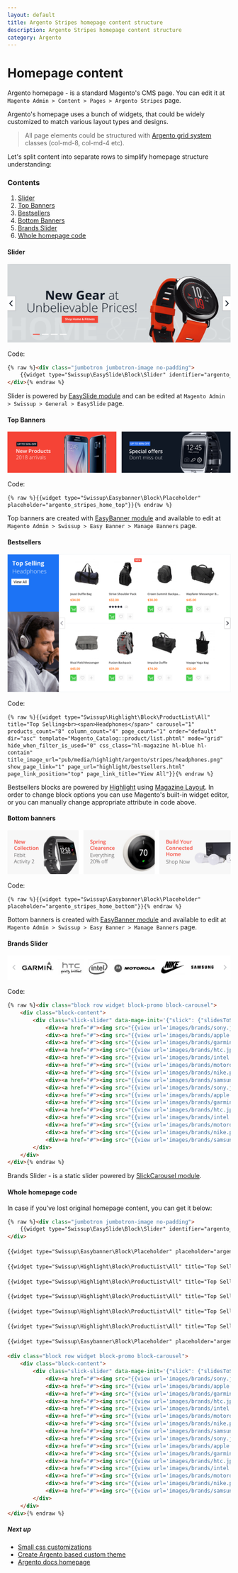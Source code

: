 ```yaml
---
layout: default
title: Argento Stripes homepage content structure
description: Argento Stripes homepage content structure
category: Argento
---
```


# Homepage content

Argento homepage - is a standard Magento's CMS page. You can edit it at
`Magento Admin > Content > Pages > Argento Stripes` page.

Argento's homepage uses a bunch of widgets, that could be widely customized to
match various layout types and designs.

> All page elements could be structured with [Argento grid system](/m2/argento/customization/grid-system/)
> classes (col-md-8, col-md-4 etc).

Let's split content into separate rows to simplify homepage structure
understanding:

### Contents

 1. [Slider](#slider)
 2. [Top Banners](#top-banners)
 3. [Bestsellers](#bestsellers)
 4. [Bottom Banners](#bottom-banners)
 5. [Brands Slider](#brands-slider)
 6. [Whole homepage code](#whole-homepage-code)

#### Slider

![EasySlider](/images/m2/argento/stripes/homepage-content/easyslider.png)

Code:

```html
{% raw %}<div class="jumbotron jumbotron-image no-padding">
    {{widget type="Swissup\EasySlide\Block\Slider" identifier="argento_stripes"}}
</div>{% endraw %}
```

Slider is powered by [EasySlide module](/m2/extensions/easyslider/) and can be
edited at `Magento Admin > Swissup > General > EasySlide` page.

#### Top Banners

![Top Banners](/images/m2/argento/stripes/homepage-content/top-banners.png)

Code:

```
{% raw %}{{widget type="Swissup\Easybanner\Block\Placeholder" placeholder="argento_stripes_home_top"}}{% endraw %}
```

Top banners are created with [EasyBanner module](/m2/extensions/easybanners/) and
available to edit at `Magento Admin > Swissup > Easy Banner > Manage Banners`
page.

#### Bestsellers

![Highlight](/images/m2/argento/stripes/homepage-content/bestsellers.png)

Code:

```
{% raw %}{{widget type="Swissup\Highlight\Block\ProductList\All" title="Top Selling<br><span>Headphones</span>" carousel="1" products_count="8" column_count="4" page_count="1" order="default" dir="asc" template="Magento_Catalog::product/list.phtml" mode="grid" hide_when_filter_is_used="0" css_class="hl-magazine hl-blue hl-contain" title_image_url="pub/media/highlight/argento/stripes/headphones.png" show_page_link="1" page_url="highlight/bestsellers.html" page_link_position="top" page_link_title="View All"}}{% endraw %}
```

Bestsellers blocks are powered by [Highlight](/m2/extensions/highlight/) using
[Magazine Layout](/m2/extensions/highlight/widgets/css-helpers/#magazine-layout).
In order to change block options you can use Magento's built-in widget editor,
or you can manually change appropriate attribute in code above.

#### Bottom banners

![Bottom banners](/images/m2/argento/stripes/homepage-content/bottom-banners.png)

Code:

```
{% raw %}{{widget type="Swissup\Easybanner\Block\Placeholder" placeholder="argento_stripes_home_bottom"}}{% endraw %}
```

Bottom banners is created with [EasyBanner module](/m2/extensions/easybanners/) and
available to edit at `Magento Admin > Swissup > Easy Banner > Manage Banners`
page.

#### Brands Slider

![Brands Slider](/images/m2/argento/stripes/homepage-content/brands-slider.png)

Code:

```html
{% raw %}<div class="block row widget block-promo block-carousel">
    <div class="block-content">
        <div class="slick-slider" data-mage-init='{"slick": {"slidesToShow": 6, "slidesToScroll": 1, "dots": false, "autoplay": true, "variableWidth": true, "swipeToSlide": true}}'>
            <div><a href="#"><img src="{{view url='images/brands/sony.jpg'}}" alt="" width="128" height="73"/></a></div>
            <div><a href="#"><img src="{{view url='images/brands/apple.png'}}" alt="" width="64" height="74"/></a></div>
            <div><a href="#"><img src="{{view url='images/brands/garmin.jpg'}}" alt="" width="154" height="74"/></a></div>
            <div><a href="#"><img src="{{view url='images/brands/htc.jpg'}}" alt="" width="124" height="74"/></a></div>
            <div><a href="#"><img src="{{view url='images/brands/intel.jpg'}}" alt="" width="103" height="74"/></a></div>
            <div><a href="#"><img src="{{view url='images/brands/motorola.jpg'}}" alt="" width="204" height="76"/></a></div>
            <div><a href="#"><img src="{{view url='images/brands/nike.png'}}" alt="" width="118" height="74"/></a></div>
            <div><a href="#"><img src="{{view url='images/brands/samsung.png'}}" alt="" width="128" height="74"/></a></div>
            <div><a href="#"><img src="{{view url='images/brands/sony.jpg'}}" alt="" width="128" height="73"/></a></div>
            <div><a href="#"><img src="{{view url='images/brands/apple.png'}}" alt="" width="64" height="74"/></a></div>
            <div><a href="#"><img src="{{view url='images/brands/garmin.jpg'}}" alt="" width="154" height="74"/></a></div>
            <div><a href="#"><img src="{{view url='images/brands/htc.jpg'}}" alt="" width="124" height="74"/></a></div>
            <div><a href="#"><img src="{{view url='images/brands/intel.jpg'}}" alt="" width="103" height="74"/></a></div>
            <div><a href="#"><img src="{{view url='images/brands/motorola.jpg'}}" alt="" width="204" height="76"/></a></div>
            <div><a href="#"><img src="{{view url='images/brands/nike.png'}}" alt="" width="118" height="74"/></a></div>
            <div><a href="#"><img src="{{view url='images/brands/samsung.png'}}" alt="" width="128" height="74"/></a></div>
        </div>
    </div>
</div>{% endraw %}
```

Brands Slider - is a static slider powered by
[SlickCarousel module](/m2/extensions/slick-carousel/).

#### Whole homepage code

In case if you’ve lost original homepage content, you can get it below:

```html
{% raw %}<div class="jumbotron jumbotron-image no-padding">
    {{widget type="Swissup\EasySlide\Block\Slider" identifier="argento_stripes"}}
</div>

{{widget type="Swissup\Easybanner\Block\Placeholder" placeholder="argento_stripes_home_top"}}

{{widget type="Swissup\Highlight\Block\ProductList\All" title="Top Selling<br><span>Headphones</span>" carousel="1" products_count="8" column_count="4" page_count="1" order="default" dir="asc" template="Magento_Catalog::product/list.phtml" mode="grid" hide_when_filter_is_used="0" css_class="hl-magazine hl-blue hl-contain" title_image_url="highlight/argento/stripes/headphones.png" show_page_link="1" page_url="highlight/bestsellers.html" page_link_position="top" page_link_title="View All"}}

{{widget type="Swissup\Highlight\Block\ProductList\All" title="Top Selling<br><span>Smartphones</span>" carousel="1" products_count="8" column_count="4" page_count="1" order="default" dir="asc" template="Magento_Catalog::product/list.phtml" mode="grid" hide_when_filter_is_used="0" css_class="hl-magazine hl-orange hl-contain" title_image_url="highlight/argento/stripes/smartphones.png" show_page_link="1" page_url="highlight/bestsellers.html" page_link_position="top" page_link_title="View All"}}

{{widget type="Swissup\Highlight\Block\ProductList\All" title="Top Selling<br><span>Activity<br>Trackers</span>" carousel="1" products_count="8" column_count="4" page_count="1" order="default" dir="asc" template="Magento_Catalog::product/list.phtml" mode="grid" hide_when_filter_is_used="0" css_class="hl-magazine hl-green hl-contain" title_image_url="highlight/argento/stripes/activity.png" show_page_link="1" page_url="highlight/bestsellers.html" page_link_position="top" page_link_title="View All"}}

{{widget type="Swissup\Highlight\Block\ProductList\All" title="Top Selling<br><span>Smart TVs</span>" carousel="1" products_count="8" column_count="4" page_count="1" order="default" dir="asc" template="Magento_Catalog::product/list.phtml" mode="grid" hide_when_filter_is_used="0" css_class="hl-magazine hl-purple hl-contain" title_image_url="highlight/argento/stripes/smart-tv.png" show_page_link="1" page_url="highlight/bestsellers.html" page_link_position="top" page_link_title="View All"}}

{{widget type="Swissup\Highlight\Block\ProductList\All" title="Top Selling<br><span>Home<br>Electronics</span>" carousel="1" products_count="8" column_count="4" page_count="1" order="default" dir="asc" template="Magento_Catalog::product/list.phtml" mode="grid" hide_when_filter_is_used="0" css_class="hl-magazine hl-red hl-contain" title_image_url="highlight/argento/stripes/electronics.png" show_page_link="1" page_url="highlight/bestsellers.html" page_link_position="top" page_link_title="View All"}}

{{widget type="Swissup\Easybanner\Block\Placeholder" placeholder="argento_stripes_home_bottom"}}

<div class="block row widget block-promo block-carousel">
    <div class="block-content">
        <div class="slick-slider" data-mage-init='{"slick": {"slidesToShow": 6, "slidesToScroll": 1, "dots": false, "autoplay": true, "variableWidth": true, "swipeToSlide": true}}'>
            <div><a href="#"><img src="{{view url='images/brands/sony.jpg'}}" alt="" width="128" height="73"/></a></div>
            <div><a href="#"><img src="{{view url='images/brands/apple.png'}}" alt="" width="64" height="74"/></a></div>
            <div><a href="#"><img src="{{view url='images/brands/garmin.jpg'}}" alt="" width="154" height="74"/></a></div>
            <div><a href="#"><img src="{{view url='images/brands/htc.jpg'}}" alt="" width="124" height="74"/></a></div>
            <div><a href="#"><img src="{{view url='images/brands/intel.jpg'}}" alt="" width="103" height="74"/></a></div>
            <div><a href="#"><img src="{{view url='images/brands/motorola.jpg'}}" alt="" width="204" height="76"/></a></div>
            <div><a href="#"><img src="{{view url='images/brands/nike.png'}}" alt="" width="118" height="74"/></a></div>
            <div><a href="#"><img src="{{view url='images/brands/samsung.png'}}" alt="" width="128" height="74"/></a></div>
            <div><a href="#"><img src="{{view url='images/brands/sony.jpg'}}" alt="" width="128" height="73"/></a></div>
            <div><a href="#"><img src="{{view url='images/brands/apple.png'}}" alt="" width="64" height="74"/></a></div>
            <div><a href="#"><img src="{{view url='images/brands/garmin.jpg'}}" alt="" width="154" height="74"/></a></div>
            <div><a href="#"><img src="{{view url='images/brands/htc.jpg'}}" alt="" width="124" height="74"/></a></div>
            <div><a href="#"><img src="{{view url='images/brands/intel.jpg'}}" alt="" width="103" height="74"/></a></div>
            <div><a href="#"><img src="{{view url='images/brands/motorola.jpg'}}" alt="" width="204" height="76"/></a></div>
            <div><a href="#"><img src="{{view url='images/brands/nike.png'}}" alt="" width="118" height="74"/></a></div>
            <div><a href="#"><img src="{{view url='images/brands/samsung.png'}}" alt="" width="128" height="74"/></a></div>
        </div>
    </div>
</div>{% endraw %}
```

##### Next up

- [Small css customizations](/m2/argento/customization/custom-css/)
- [Create Argento based custom theme](/m2/argento/customization/custom-theme/)
- [Argento docs homepage](/m2/argento/)
